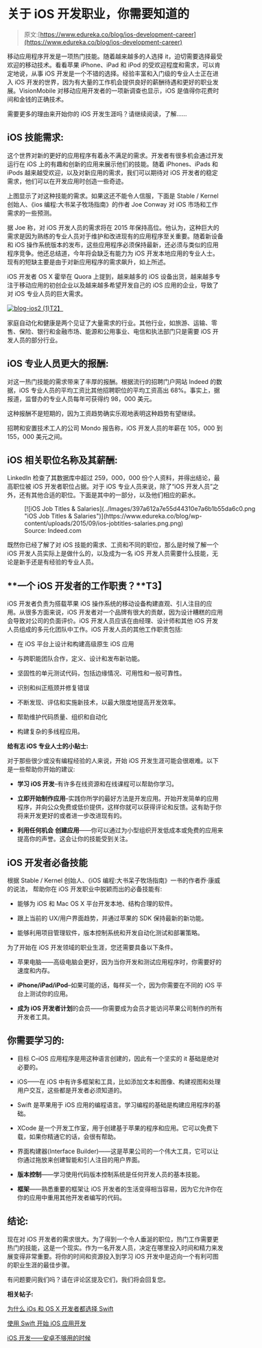 # 关于 iOS 开发职业，你需要知道的

> 原文:[https://www.edureka.co/blog/ios-development-career](https://www.edureka.co/blog/ios-development-career)

移动应用程序开发是一项热门技能。随着越来越多的人选择 it，迫切需要选择最受欢迎的移动技术。看看苹果 iPhone、iPad 和 iPod 的受欢迎程度和需求，可以肯定地说，从事 iOS 开发是一个不错的选择。经验丰富和入门级的专业人士正在进入 iOS 开发的世界，因为有大量的工作机会提供良好的薪酬待遇和更好的职业发展。VisionMobile 对移动应用开发者的一项新调查也显示，iOS 是值得你花费时间和金钱的正确技术。

需要更多的理由来开始你的 iOS 开发生涯吗？请继续阅读，了解……

## **iOS 技能需求:**

这个世界对新的更好的应用程序有着永不满足的需求。开发者有很多机会通过开发运行在 iOS 上的有趣和创新的应用来展示他们的技能。随着 iPhones、iPads 和 iPods 越来越受欢迎，以及对新应用的需求，我们可以期待对 iOS 开发者的稳定需求，他们可以在开发应用时创造一些奇迹。

上图显示了对这种技能的需求。如果这还不能令人信服，下面是 Stable / Kernel 创始人、《ios 编程:大书呆子牧场指南》的作者 Joe Conway 对 iOS 市场和工作需求的一些预测。

据 Joe 称，对 iOS 开发人员的需求将在 2015 年保持高位。他认为，这种巨大的需求是因为熟练的专业人员对于维护和改进现有的应用程序至关重要。随着新设备和 iOS 操作系统版本的发布，这些应用程序必须保持最新，还必须与类似的应用程序竞争。他还总结道，今年将会缺乏有能力为 iOS 开发本地应用的专业人士。现有的短缺主要是由于对新应用程序的需求飙升，如上所述。

iOS 开发者 OS X 霍举在 Quora 上提到，越来越多的 iOS 设备出货，越来越多专注于移动应用的初创企业以及越来越多希望开发自己的 iOS 应用的企业，导致了对 iOS 专业人员的巨大需求。

[![blog-ios2 (1)](../Images/513d813a55475d522f36c3303354fea5.png)T2】](https://www.edureka.co/blog/wp-content/uploads/2015/09/blog-ios2-1.png)

家庭自动化和健康是两个见证了大量需求的行业。其他行业，如旅游、运输、零售、保险、银行和金融市场、能源和公用事业、电信和执法部门只是需要 iOS 开发人员的部分行业。

## **iOS 专业人员更大的报酬:**

对这一热门技能的需求带来了丰厚的报酬。根据流行的招聘门户网站 Indeed 的数据，iOS 专业人员的平均工资比其他招聘职位的平均工资高出 68%。事实上，据报道，监督办的专业人员每年可获得约 98，000 美元。

这种报酬不是短期的，因为工资趋势确实乐观地表明这种趋势有望继续。

招聘和安置技术工人的公司 Mondo 报告称，iOS 开发人员的年薪在 105，000 到 155，000 美元之间。

## **iOS 相关职位名称及其薪酬:**

LinkedIn 检查了其数据库中超过 259，000，000 份个人资料，并得出结论，最高职位被 iOS 开发者职位占据。对于 iOS 专业人员来说，除了“iOS 开发人员”之外，还有其他合适的职位。下面是其中的一部分，以及他们相应的薪水。

<figure id="attachment_27802" aria-describedby="caption-attachment-27802" style="width: 561px" class="wp-caption aligncenter">[![iOS Job Titles & Salaries](../Images/397a612a7e55d44310e7a6b1b55da6c0.png "iOS Job Titles & Salaries")](https://www.edureka.co/blog/wp-content/uploads/2015/09/ios-jobtitles-salaries.png.png)

<figcaption id="caption-attachment-27802" class="wp-caption-text">Source: Indeed.com</figcaption>

</figure>

既然你已经了解了对 iOS 技能的需求、工资和不同的职位，那么是时候了解一个 iOS 开发人员实际上是做什么的，以及成为一名 iOS 开发人员需要什么技能，无论是新手还是有经验的专业人员。

## **一个 iOS 开发者的工作职责？**T3】

iOS 开发者负责为搭载苹果 iOS 操作系统的移动设备构建直观、引人注目的应用。从很多方面来说，iOS 开发者对一个品牌有很大的贡献，因为设计糟糕的应用会导致对公司的负面评价。iOS 开发人员应该在由经理、设计师和其他 iOS 开发人员组成的多元化团队中工作。iOS 开发人员的其他工作职责包括:

*   在 iOS 平台上设计和构建高级原生 iOS 应用

*   与跨职能团队合作，定义、设计和发布新功能。

*   坚固性的单元测试代码，包括边缘情况、可用性和一般可靠性。

*   识别和纠正瓶颈并修复错误

*   不断发现、评估和实施新技术，以最大限度地提高开发效率。

*   帮助维护代码质量、组织和自动化

*   构建复杂的多线程应用。

**给有志 iOS 专业人士的小贴士:**

对于那些很少或没有编程经验的人来说，开始 iOS 开发生涯可能会很艰难。以下是一些帮助你开始的建议:

*   **学习 iOS 开发**–有许多在线资源和在线课程可以帮助你学习。

*   **立即开始制作应用**–实践你所学的最好方法是开发应用。开始开发简单的应用程序，并向公众免费或低价提供，这样你就可以获得评论和反馈。这有助于你将来开发更好的或者进一步改进现有的。

*   **利用任何机会** **创建应用**——你可以通过为小型组织开发低成本或免费的应用来提高你的声誉。这会让你的技能受到关注。

## **iOS 开发者必备技能**

根据 Stable / Kernel 创始人、《iOS 编程:大书呆子牧场指南》一书的作者乔·康威的说法， 帮助你在 iOS 开发职业中脱颖而出的必备技能有:

*   能够为 iOS 和 Mac OS X 平台开发本地、结构合理的软件。

*   跟上当前的 UX/用户界面趋势，并通过苹果的 SDK 保持最新的新功能。

*   能够利用项目管理软件，版本控制系统和开发自动化测试和部署策略。

为了开始在 iOS 开发领域的职业生涯，您还需要具备以下条件。

*   苹果电脑——高级电脑会更好，因为当你开发和测试应用程序时，你需要好的速度和内存。

*   **iPhone/iPad/iPod**–如果可能的话，每样买一个，因为你需要在不同的 iOS 平台上测试你的应用。

*   **成为 iOS 开发者计划**的会员——你需要成为会员才能访问苹果公司制作的所有开发者工具。

## **你需要学习的:**

*   目标 C–iOS 应用程序是用这种语言创建的，因此有一个坚实的 it 基础是绝对必要的。

*   iOS——在 iOS 中有许多框架和工具，比如添加文本和图像、构建视图和处理用户交互，这些都是开发者必须知道的。

*   Swift 是苹果用于 iOS 应用的编程语言。学习编程的基础是构建应用程序的基础。

*   XCode 是一个开发工作室，用于创建基于苹果的程序和应用。它可以免费下载，如果你精通它的话，会很有帮助。

*   界面构建器(Interface Builder)——这是苹果公司的一个伟大工具，它可以让你通过拖放来创建智能和引人注目的用户界面。

*   **版本控制**——学习使用代码版本控制系统是任何开发人员的基本技能。

*   **框架**——熟悉重要的框架让 iOS 开发者的生活变得相当容易，因为它允许你在你的应用中重用其他开发者编写的代码。

## **结论:**

现在对 iOS 开发者的需求很大。为了得到一个令人垂涎的职位，热门工作需要更热门的技能，这是一个现实。作为一名开发人员，决定在哪里投入时间和精力来发展变得非常重要。将你的时间和资源投入到学习 iOS 开发中是迈向一个有利可图的职业生涯的最佳步骤。

有问题要问我们吗？请在评论区提及它们，我们将会回复您。

**相关帖子:**

[为什么 iOs 和 OS X 开发者都选择 Swift](https://www.edureka.co/blog/why-ios-iox-developers-are-choosing-swift)

[使用 Swift 开始 iOS 应用开发](https://www.edureka.co/ios-development)

[iOS 开发——安卓不够用的时候](https://www.edureka.co/blog/videos/ios-development-when-android-is-not-enough/ "iOS Development-When Android is not enough")